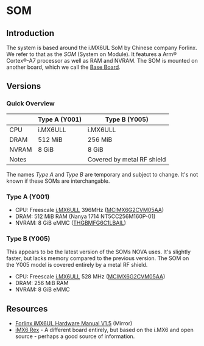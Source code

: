 # SOM

## Introduction

The system is based around the i.MX6UL SoM by Chinese company Forlinx. We refer to that as the *SOM* (System on Module). It features a Arm® Cortex®-A7 processor as well as RAM and NVRAM. The SOM is mounted on another board, which we call the [Base Board](BaseBoard.md). 

## Versions

### Quick Overview

 | &nbsp; | Type A (Y001) | Type B (Y005)              |
 | ------ | ------------- | -------------------------- |
 | CPU    | i.MX6ULL      | i.MX6ULL                   |
 | DRAM   | 512 MiB       | 256 MiB                    |
 | NVRAM  | 8 GiB         | 8 GiB                      |
 | Notes  |               | Covered by metal RF shield |

The names *Type A* and *Type B* are temporary and subject to change. It's not known if these SOMs are interchangable.

### Type A (Y001)

* CPU: Freescale [i.MX6ULL](https://www.nxp.com/products/processors-and-microcontrollers/arm-processors/i.mx-applications-processors/i.mx-6-processors/i.mx-6ull-single-core-processor-with-arm-cortex-a7-core:i.MX6ULL) 396MHz ([MCIMX6G2CVM05AA](https://www.nxp.com/part/MCIMX6G2CVM05AA#/))
* DRAM: 512 MiB RAM (Nanya 1714 NT5CC256M160P-01)
* NVRAM: 8 GiB eMMC ([THGBMFG6C1LBAIL](https://eu.mouser.com/ProductDetail/Kioxia-America/THGBMFG6C1LBAIL?qs=hicmRmzGcNTKfLV%252BlObBrg==))


### Type B (Y005)

This appears to be the latest version of the SOMs NOVA uses. It's slightly faster, but lacks memory compared to the previous version. The SOM on the Y005 model is covered entirely by a metal RF shield.

* CPU: Freescale [i.MX6ULL](https://www.nxp.com/products/processors-and-microcontrollers/arm-processors/i.mx-applications-processors/i.mx-6-processors/i.mx-6ull-single-core-processor-with-arm-cortex-a7-core:i.MX6ULL) 528 MHz ([MCIMX6G2CVM05AA](https://www.nxp.com/part/MCIMX6G2CVM05AA#/))
* DRAM: 256 MiB RAM
* NVRAM: 8 GiB eMMC


## Resources
 
* [Forlinx iMX6UL Hardware Manual V1.5](../Assets/PDF/iMX6UL-HardwareManual-V1.5.pdf) (Mirror)
* [iMX6 Rex](https://www.imx6rex.com/application/imx6-development-board/) - A different board entirely, but based on the i.MX6 and open source - perhaps a good source of information.

